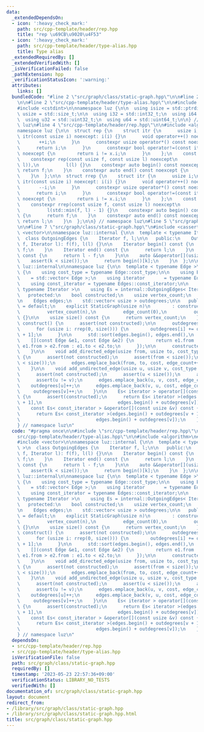 ```yaml
---
data:
  _extendedDependsOn:
  - icon: ':heavy_check_mark:'
    path: src/cpp-template/header/rep.hpp
    title: "rep \u69CB\u9020\u4F53"
  - icon: ':heavy_check_mark:'
    path: src/cpp-template/header/type-alias.hpp
    title: Type alias
  _extendedRequiredBy: []
  _extendedVerifiedWith: []
  _isVerificationFailed: false
  _pathExtension: hpp
  _verificationStatusIcon: ':warning:'
  attributes:
    links: []
  bundledCode: "#line 2 \"src/graph/class/static-graph.hpp\"\n\n#line 2 \"src/cpp-template/header/rep.hpp\"\
    \n\n#line 2 \"src/cpp-template/header/type-alias.hpp\"\n\n#include <cstddef>\n\
    #include <cstdint>\n\nnamespace luz {\n\n  using isize = std::ptrdiff_t;\n  using\
    \ usize = std::size_t;\n\n  using i32 = std::int32_t;\n  using i64 = std::int64_t;\n\
    \  using u32 = std::uint32_t;\n  using u64 = std::uint64_t;\n\n} // namespace\
    \ luz\n#line 4 \"src/cpp-template/header/rep.hpp\"\n\n#include <algorithm>\n\n\
    namespace luz {\n\n  struct rep {\n    struct itr {\n      usize i;\n      constexpr\
    \ itr(const usize i) noexcept: i(i) {}\n      void operator++() noexcept {\n \
    \       ++i;\n      }\n      constexpr usize operator*() const noexcept {\n  \
    \      return i;\n      }\n      constexpr bool operator!=(const itr x) const\
    \ noexcept {\n        return i != x.i;\n      }\n    };\n    const itr f, l;\n\
    \    constexpr rep(const usize f, const usize l) noexcept\n        : f(std::min(f,\
    \ l)),\n          l(l) {}\n    constexpr auto begin() const noexcept {\n     \
    \ return f;\n    }\n    constexpr auto end() const noexcept {\n      return l;\n\
    \    }\n  };\n\n  struct rrep {\n    struct itr {\n      usize i;\n      constexpr\
    \ itr(const usize i) noexcept: i(i) {}\n      void operator++() noexcept {\n \
    \       --i;\n      }\n      constexpr usize operator*() const noexcept {\n  \
    \      return i;\n      }\n      constexpr bool operator!=(const itr x) const\
    \ noexcept {\n        return i != x.i;\n      }\n    };\n    const itr f, l;\n\
    \    constexpr rrep(const usize f, const usize l) noexcept\n        : f(l - 1),\n\
    \          l(std::min(f, l) - 1) {}\n    constexpr auto begin() const noexcept\
    \ {\n      return f;\n    }\n    constexpr auto end() const noexcept {\n     \
    \ return l;\n    }\n  };\n\n} // namespace luz\n#line 5 \"src/graph/class/static-graph.hpp\"\
    \n\n#line 7 \"src/graph/class/static-graph.hpp\"\n#include <cassert>\n#include\
    \ <vector>\n\nnamespace luz::internal {\n\n  template < typename Iterator >\n\
    \  class OutgoingEdges {\n    Iterator f, l;\n\n   public:\n    OutgoingEdges(Iterator\
    \ f, Iterator l): f(f), l(l) {}\n\n    Iterator begin() const {\n      return\
    \ f;\n    }\n    Iterator end() const {\n      return l;\n    }\n    usize size()\
    \ const {\n      return l - f;\n    }\n\n    auto &&operator[](usize k) {\n  \
    \    assert(k < size());\n      return begin()[k];\n    }\n  };\n\n} // namespace\
    \ luz::internal\n\nnamespace luz {\n\n  template < typename Edge >\n  class StaticGraph\
    \ {\n    using cost_type = typename Edge::cost_type;\n\n    using Edges      \
    \    = std::vector< Edge >;\n    using iterator       = typename Edges::iterator;\n\
    \    using const_iterator = typename Edges::const_iterator;\n\n    template <\
    \ typename Iterator >\n    using Es = internal::OutgoingEdges< Iterator >;\n\n\
    \   protected:\n    bool constructed;\n    usize vertex_count;\n    usize edge_count;\n\
    \n    Edges edges;\n    std::vector< usize > outdegrees;\n\n   public:\n    StaticGraph()\
    \ = default;\n    explicit StaticGraph(usize n)\n        : constructed(false),\n\
    \          vertex_count(n),\n          edge_count(0),\n          outdegrees(vertex_count)\
    \ {}\n\n    usize size() const {\n      return vertex_count;\n    }\n\n    void\
    \ construct() {\n      assert(not constructed);\n\n      outdegrees.emplace_back(0);\n\
    \      for (usize i: rrep(0, size())) {\n        outdegrees[i] += outdegrees[i\
    \ + 1];\n      }\n\n      std::sort(edges.begin(), edges.end(),\n            \
    \    [](const Edge &e1, const Edge &e2) {\n        return e1.from != e2.from ?\
    \ e1.from > e2.from : e1.to < e2.to;\n      });\n\n      constructed = true;\n\
    \    }\n\n    void add_directed_edge(usize from, usize to, cost_type cost = 1)\
    \ {\n      assert(not constructed);\n      assert(from < size());\n      assert(to\
    \ < size());\n      edges.emplace_back(from, to, cost, edge_count++);\n      outdegrees[from]++;\n\
    \    }\n\n    void add_undirected_edge(usize u, usize v, cost_type cost = 1) {\n\
    \      assert(not constructed);\n      assert(u < size());\n      assert(v < size());\n\
    \      assert(u != v);\n      edges.emplace_back(u, v, cost, edge_count);\n  \
    \    outdegrees[u]++;\n      edges.emplace_back(v, u, cost, edge_count++);\n \
    \     outdegrees[v]++;\n    }\n\n    Es< iterator > operator[](const usize &v)\
    \ {\n      assert(constructed);\n      return Es< iterator >(edges.begin() + outdegrees[v\
    \ + 1],\n                            edges.begin() + outdegrees[v]);\n    }\n\n\
    \    const Es< const_iterator > &operator[](const usize &v) const {\n      assert(constructed);\n\
    \      return Es< const_iterator >(edges.begin() + outdegrees[v + 1],\n      \
    \                            edges.begin() + outdegrees[v]);\n    }\n  };\n\n\
    } // namespace luz\n"
  code: "#pragma once\n\n#include \"src/cpp-template/header/rep.hpp\"\n#include \"\
    src/cpp-template/header/type-alias.hpp\"\n\n#include <algorithm>\n#include <cassert>\n\
    #include <vector>\n\nnamespace luz::internal {\n\n  template < typename Iterator\
    \ >\n  class OutgoingEdges {\n    Iterator f, l;\n\n   public:\n    OutgoingEdges(Iterator\
    \ f, Iterator l): f(f), l(l) {}\n\n    Iterator begin() const {\n      return\
    \ f;\n    }\n    Iterator end() const {\n      return l;\n    }\n    usize size()\
    \ const {\n      return l - f;\n    }\n\n    auto &&operator[](usize k) {\n  \
    \    assert(k < size());\n      return begin()[k];\n    }\n  };\n\n} // namespace\
    \ luz::internal\n\nnamespace luz {\n\n  template < typename Edge >\n  class StaticGraph\
    \ {\n    using cost_type = typename Edge::cost_type;\n\n    using Edges      \
    \    = std::vector< Edge >;\n    using iterator       = typename Edges::iterator;\n\
    \    using const_iterator = typename Edges::const_iterator;\n\n    template <\
    \ typename Iterator >\n    using Es = internal::OutgoingEdges< Iterator >;\n\n\
    \   protected:\n    bool constructed;\n    usize vertex_count;\n    usize edge_count;\n\
    \n    Edges edges;\n    std::vector< usize > outdegrees;\n\n   public:\n    StaticGraph()\
    \ = default;\n    explicit StaticGraph(usize n)\n        : constructed(false),\n\
    \          vertex_count(n),\n          edge_count(0),\n          outdegrees(vertex_count)\
    \ {}\n\n    usize size() const {\n      return vertex_count;\n    }\n\n    void\
    \ construct() {\n      assert(not constructed);\n\n      outdegrees.emplace_back(0);\n\
    \      for (usize i: rrep(0, size())) {\n        outdegrees[i] += outdegrees[i\
    \ + 1];\n      }\n\n      std::sort(edges.begin(), edges.end(),\n            \
    \    [](const Edge &e1, const Edge &e2) {\n        return e1.from != e2.from ?\
    \ e1.from > e2.from : e1.to < e2.to;\n      });\n\n      constructed = true;\n\
    \    }\n\n    void add_directed_edge(usize from, usize to, cost_type cost = 1)\
    \ {\n      assert(not constructed);\n      assert(from < size());\n      assert(to\
    \ < size());\n      edges.emplace_back(from, to, cost, edge_count++);\n      outdegrees[from]++;\n\
    \    }\n\n    void add_undirected_edge(usize u, usize v, cost_type cost = 1) {\n\
    \      assert(not constructed);\n      assert(u < size());\n      assert(v < size());\n\
    \      assert(u != v);\n      edges.emplace_back(u, v, cost, edge_count);\n  \
    \    outdegrees[u]++;\n      edges.emplace_back(v, u, cost, edge_count++);\n \
    \     outdegrees[v]++;\n    }\n\n    Es< iterator > operator[](const usize &v)\
    \ {\n      assert(constructed);\n      return Es< iterator >(edges.begin() + outdegrees[v\
    \ + 1],\n                            edges.begin() + outdegrees[v]);\n    }\n\n\
    \    const Es< const_iterator > &operator[](const usize &v) const {\n      assert(constructed);\n\
    \      return Es< const_iterator >(edges.begin() + outdegrees[v + 1],\n      \
    \                            edges.begin() + outdegrees[v]);\n    }\n  };\n\n\
    } // namespace luz\n"
  dependsOn:
  - src/cpp-template/header/rep.hpp
  - src/cpp-template/header/type-alias.hpp
  isVerificationFile: false
  path: src/graph/class/static-graph.hpp
  requiredBy: []
  timestamp: '2023-05-23 22:57:36+09:00'
  verificationStatus: LIBRARY_NO_TESTS
  verifiedWith: []
documentation_of: src/graph/class/static-graph.hpp
layout: document
redirect_from:
- /library/src/graph/class/static-graph.hpp
- /library/src/graph/class/static-graph.hpp.html
title: src/graph/class/static-graph.hpp
---
```

